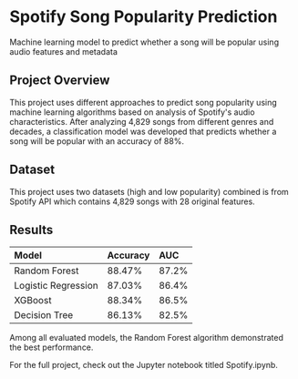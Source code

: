 # Spotify Song Popularity Prediction
Machine learning model to predict whether a song will be popular using audio features and metadata

## Project Overview
This project uses different approaches to predict song popularity using machine learning algorithms based on analysis of Spotify's audio characteristics. After analyzing 4,829 songs from different genres and decades, a classification model was developed that predicts whether a song will be popular with an accuracy of 88%.

## Dataset
This project uses two datasets (high and low popularity) combined is from Spotify API which contains 4,829 songs with 28 original features.

## Results
| Model              | Accuracy | AUC      |
|:------------------ | :------- | :------- |
| Random Forest      |  88.47%  |  87.2%   |
| Logistic Regression|  87.03%  |  86.4%   |
| XGBoost            |  88.34%  |  86.5%   |
| Decision Tree      |  86.13%  |  82.5%   |

Among all evaluated models, the Random Forest algorithm demonstrated the best performance.

For the full project, check out the Jupyter notebook titled Spotify.ipynb.

